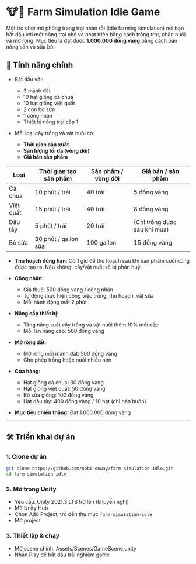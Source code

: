 # 🐮🌾 Farm Simulation Idle Game

Một trò chơi mô phỏng trang trại nhàn rỗi (idle farming simulation) nơi bạn bắt đầu với một nông trại nhỏ và phát triển bằng cách trồng trọt, chăn nuôi và mở rộng. Mục tiêu là đạt được **1.000.000 đồng vàng** bằng cách bán nông sản và sữa bò.

## 🚀 Tính năng chính

- Bắt đầu với:
  - 3 mảnh đất
  - 10 hạt giống cà chua
  - 10 hạt giống việt quất
  - 2 con bò sữa
  - 1 công nhân
  - Thiết bị nông trại cấp 1

- Mỗi loại cây trồng và vật nuôi có:
  - **Thời gian sản xuất**
  - **Sản lượng tối đa (vòng đời)**
  - **Giá bán sản phẩm**

| Loại | Thời gian tạo sản phẩm | Sản phẩm / vòng đời | Giá bán / sản phẩm |
|------|-------------------------|---------------------|---------------------|
| Cà chua | 10 phút / trái | 40 trái | 5 đồng vàng |
| Việt quất | 15 phút / trái | 40 trái | 8 đồng vàng |
| Dâu tây | 5 phút / trái | 20 trái | (Chỉ trồng được sau khi mua) |
| Bò sữa | 30 phút / gallon sữa | 100 gallon | 15 đồng vàng |

- **Thu hoạch đúng hạn**: Có 1 giờ để thu hoạch sau khi sản phẩm cuối cùng được tạo ra. Nếu không, cây/vật nuôi sẽ bị phân huỷ.

- **Công nhân**:
  - Giá thuê: 500 đồng vàng / công nhân
  - Tự động thực hiện công việc trồng, thu hoạch, vắt sữa
  - Mỗi hành động mất 2 phút

- **Nâng cấp thiết bị**:
  - Tăng năng suất cây trồng và vật nuôi thêm 10% mỗi cấp
  - Mỗi lần nâng cấp: 500 đồng vàng

- **Mở rộng đất**:
  - Mở rộng mỗi mảnh đất: 500 đồng vàng
  - Cho phép trồng hoặc nuôi nhiều hơn

- **Cửa hàng**:
  - Hạt giống cà chua: 30 đồng vàng
  - Hạt giống việt quất: 50 đồng vàng
  - Bò sữa giống: 100 đồng vàng
  - Hạt dâu tây: 400 đồng vàng / 10 hạt (chỉ bán buôn)

- **Mục tiêu chiến thắng**: Đạt 1.000.000 đồng vàng

---

## 🛠️ Triển khai dự án

### 1. Clone dự án

```bash
git clone https://github.com/nobi-onway/farm-simulation-idle.git
cd farm-simulation-idle
```

### 2. Mở trong Unity
* Yêu cầu: Unity 2021.3 LTS trở lên (khuyến nghị)
* Mở Unity Hub
* Chọn Add Project, trỏ đến thư mục `farm-simulation-idle`
* Mở project

### 3. Thiết lập & chạy
* Mở scene chính: Assets/Scenes/GameScene.unity
* Nhấn Play để bắt đầu trải nghiệm game

